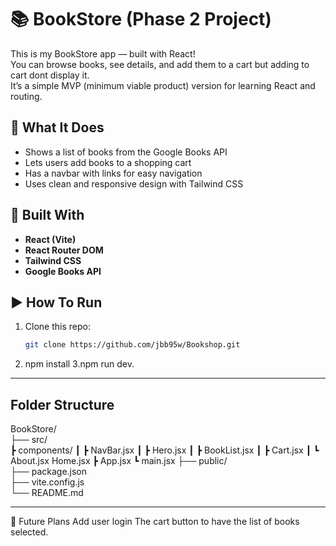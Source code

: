 # 📚 BookStore (Phase 2 Project)

This is my BookStore app — built with React!  
You can browse books, see details, and add them to a cart but adding to cart dont display it.  
It’s a simple MVP (minimum viable product) version for learning React and routing.

## 🔧 What It Does
- Shows a list of books from the Google Books API  
- Lets users add books to a shopping cart  
- Has a navbar with links for easy navigation  
- Uses clean and responsive design with Tailwind CSS  

## 🧰 Built With
- **React (Vite)**
- **React Router DOM**
- **Tailwind CSS**
- **Google Books API**

## ▶️ How To Run
1. Clone this repo:
   ```bash
   git clone https://github.com/jbb95w/Bookshop.git
2. npm install
3.npm run dev.


---

## Folder Structure

BookStore/<br>
├── src/<br>
 ┣ components/
 ┃ ┣ NavBar.jsx
 ┃ ┣ Hero.jsx
 ┃ ┣ BookList.jsx
 ┃ ┣ Cart.jsx
 ┃ ┗ About.jsx
   Home.jsx
 ┣ App.jsx
 ┗ main.jsx
├── public/<br>
├── package.json<br>
├── vite.config.js<br>
└── README.md<br>

---
🚀 Future Plans
Add user login
The cart button to have the list of books selected.
